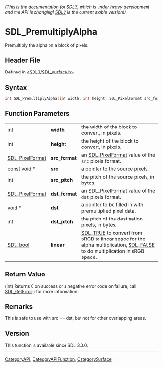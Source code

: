 ###### (This is the documentation for SDL3, which is under heavy development and the API is changing! [SDL2](https://wiki.libsdl.org/SDL2/) is the current stable version!)
# SDL_PremultiplyAlpha

Premultiply the alpha on a block of pixels.

## Header File

Defined in [<SDL3/SDL_surface.h>](https://github.com/libsdl-org/SDL/blob/main/include/SDL3/SDL_surface.h)

## Syntax

```c
int SDL_PremultiplyAlpha(int width, int height, SDL_PixelFormat src_format, const void *src, int src_pitch, SDL_PixelFormat dst_format, void *dst, int dst_pitch, SDL_bool linear);
```

## Function Parameters

|                                    |                |                                                                                                                                                    |
| ---------------------------------- | -------------- | -------------------------------------------------------------------------------------------------------------------------------------------------- |
| int                                | **width**      | the width of the block to convert, in pixels.                                                                                                      |
| int                                | **height**     | the height of the block to convert, in pixels.                                                                                                     |
| [SDL_PixelFormat](SDL_PixelFormat) | **src_format** | an [SDL_PixelFormat](SDL_PixelFormat) value of the `src` pixels format.                                                                            |
| const void *                       | **src**        | a pointer to the source pixels.                                                                                                                    |
| int                                | **src_pitch**  | the pitch of the source pixels, in bytes.                                                                                                          |
| [SDL_PixelFormat](SDL_PixelFormat) | **dst_format** | an [SDL_PixelFormat](SDL_PixelFormat) value of the `dst` pixels format.                                                                            |
| void *                             | **dst**        | a pointer to be filled in with premultiplied pixel data.                                                                                           |
| int                                | **dst_pitch**  | the pitch of the destination pixels, in bytes.                                                                                                     |
| [SDL_bool](SDL_bool)               | **linear**     | [SDL_TRUE](SDL_TRUE) to convert from sRGB to linear space for the alpha multiplication, [SDL_FALSE](SDL_FALSE) to do multiplication in sRGB space. |

## Return Value

(int) Returns 0 on success or a negative error code on failure; call
[SDL_GetError](SDL_GetError)() for more information.

## Remarks

This is safe to use with src == dst, but not for other overlapping areas.

## Version

This function is available since SDL 3.0.0.

----
[CategoryAPI](CategoryAPI), [CategoryAPIFunction](CategoryAPIFunction), [CategorySurface](CategorySurface)

